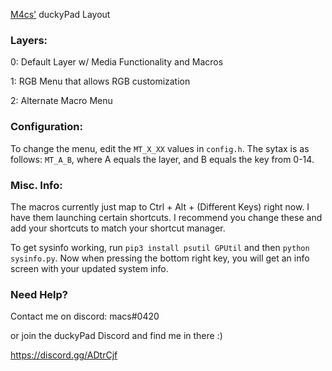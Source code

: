[M4cs'](https://github.com/M4cs) duckyPad Layout

### Layers:

0: Default Layer w/ Media Functionality and Macros

1: RGB Menu that allows RGB customization

2: Alternate Macro Menu

### Configuration:

To change the menu, edit the `MT_X_XX` values in `config.h`. The sytax is as follows: `MT_A_B`, where A equals the layer, and B equals the key from 0-14.

### Misc. Info:

The macros currently just map to Ctrl + Alt + (Different Keys) right now. I have them launching certain shortcuts. I recommend you change these and add your shortcuts to match your shortcut manager.

To get sysinfo working, run `pip3 install psutil GPUtil` and then `python sysinfo.py`. Now when pressing the bottom right key, you will get an info screen with your updated system info.

### Need Help?

Contact me on discord: macs#0420

or join the duckyPad Discord and find me in there :)

https://discord.gg/ADtrCjf
